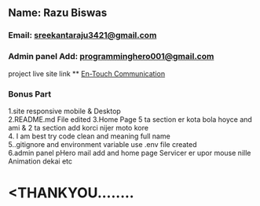 ## Name: Razu Biswas
### Email: sreekantaraju3421@gmail.com
### Admin panel Add: programminghero001@gmail.com


project live site link **
[En-Touch Communication](https://entouch-communication.web.app/)

### Bonus Part
1.site responsive mobile & Desktop    
2.README.md File edited
3.Home Page 5 ta section er kota bola hoyce and ami & 2 ta section add korci nijer moto kore   
4. I am best try code clean and meaning full name   
5..gitignore and environment variable use .env file created   
6.admin panel pHero mail add and home page Servicer er upor mouse nille Animation dekai etc

# <THANKYOU........